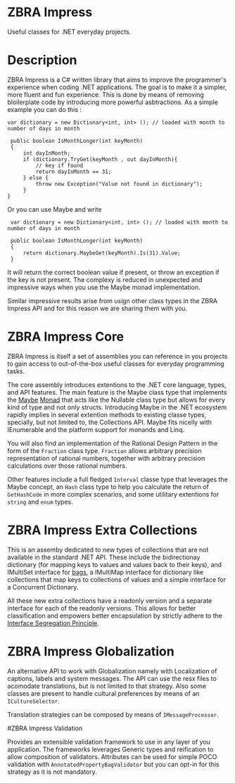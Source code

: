 # ZBRA Impress
Useful classes for .NET everyday projects.

# Description
ZBRA Impress is a C# written library that aims to improve the programmer's experience when coding .NET applications.
The goal is to make it a simpler, more fluent and fun experience. This is done by means of removing bloilerplate code by introducing more powerful asbtractions.
As a simple example you can do this :

	var dictionary = new Dictionary<int, int> (); // loaded with month to number of days in month
 
	 public boolean IsMonthLonger(int keyMonth) 
	 {
		 int dayInMonth; 
		 if (dictionary.TryGet(keyMonth , out dayInMonth){
			 // key if found
			 return dayInMonth == 31;
		 } else {
			 throw new Exception("Value not found in dictionary");
		 }
	}



Or you can use Maybe and write


	 var dictionary = new Dictionary<int, int> (); // loaded with month to number of days in month
	 
	 public boolean IsMonthLonger(int keyMonth) 
	 {
		 return dictionary.MaybeGet(keyMonth).Is(31).Value;
	 }


It will return the correct boolean value if present, or throw an exception if the key is not present.
The complexy is reduced in unexpected and impressive ways when you use the Maybe monad implementation.

Similar impressive results arise from usign other class types in the ZBRA Impress API and for this reason we are sharing them with you.

# ZBRA Impress Core

ZBRA Impress is itself a set of assemblies you can reference in you projects to gain access to out-of-the-box useful classes for everyday programming tasks.

The core assembly introduces extentions to the .NET core language, types, and API features. The main feature is the Maybe class type that implements 
the [Maybe](http://zbra.com.br/2013/11/13/monads-em-csharp/) [Monad](http://en.wikipedia.org/wiki/Monad_%28functional_programming%29)
that acts like the Nullable class type but allows for every kind of type and not only structs. Introducing Maybe in the .NET ecosystem rapidly implies in several extention methods
to existing classe types, specially, but not limited to, the Collections API. Maybe fits nicelly with IEnumerable and the platform support for monands and Linq.

You will also find an implementation of the Rational Design Pattern in the form of the ```Fraction``` class type. ```Fraction``` allows arbitrary precision representation 
of rational numbers, together with arbitrary precision calculations over those rational numbers.

Other features include a full fledged ```Interval``` classe type that leverages the Maybe concept, an ```Hash``` class type to help you calculate the return 
of ```GetHashCode``` in more complex scenarios, and some utilitary extentions for ```string``` and ```enum``` types.

# ZBRA Impress Extra Collections

This is an assemby dedicated to new types of collections that are not available in the standard .NET API. These include the bidirectionay dictionary (for mapping keys to values and values back to their keys),
and IMultiSet interface for [bags](http://en.wikipedia.org/wiki/Multiset), a IMultiMap interface for dictionary like collections that map keys to collections of values and a simple interface for a Concurrent Dictionary.

All these new extra collections have a readonly version and a separate interface for each of the readonly versions. This allows for better classification and empowers better encapsulation by 
strictly adhere to the [Interface Segregation Principle](http://en.wikipedia.org/wiki/Interface_segregation_principle).

# ZBRA Impress Globalization

An alternative API to work with Globalization namely with Localization of captions, labels and system messages. The API can use the resx files to acomodate translations, but is not limited to that strategy.
Also some classes are present to handle cultural preferences by means of an ```ICultureSelector```.

Translation strategies can be composed by means of ```IMessageProcessor```.

#ZBRA Impress Validation

Provides an extensible validation framework to use in any layer of you application. The frameworks leverages Generic types and reification to allow composition of validators. 
Attributes can be used for simple POCO validation with ```AnnotatedPropertyBagValidator``` but you can opt-in for this strategy as it is not mandatory.
